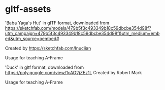 # gltf-assets

'Baba Yaga's Hut' in glTF format, downloaded from https://sketchfab.com/models/479b5f3c493349b18c59dbcbe354d98f?utm_campaign=479b5f3c493349b18c59dbcbe354d98f&utm_medium=embed&utm_source=oembed#

Created by https://sketchfab.com/Inuciian

Usage for teaching A-Frame


'Duck' in gltf format, downloaded from https://poly.google.com/view/1cAO2jZEz1L  Created by Robert Mark

Usage for teaching A-Frame
